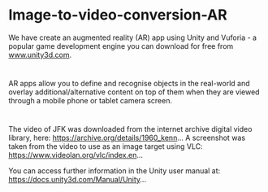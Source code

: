 # Image-to-video-conversion-AR

We have create an augmented reality (AR) app using Unity and Vuforia - a popular game development engine you can download for free from www.unity3d.com. 

#
AR apps allow you to define and recognise objects in the real-world and overlay additional/alternative content on top of them when they are viewed through a mobile phone or tablet camera screen.

#
The video of JFK was downloaded from the internet archive digital video library, here: https://archive.org/details/1960_kenn...
A screenshot was taken from the video to use as an image target using VLC: https://www.videolan.org/vlc/index.en...

You can access further information in the Unity user manual at: https://docs.unity3d.com/Manual/Unity...
